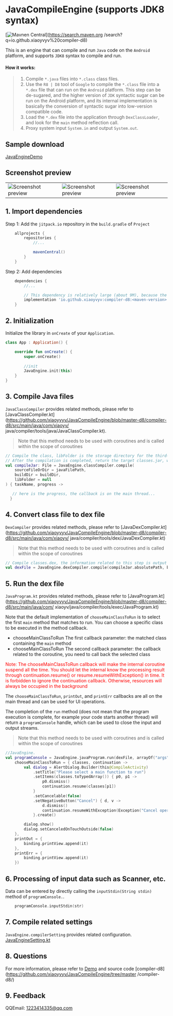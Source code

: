 # JavaCompileEngine (supports JDK8 syntax)

[![Mavnen Central](https://img.shields.io/maven-central/v/io.github.xiaoyvyv/compiler-d8?label=Maven%20Central)](https://search.maven.org /search?q=io.github.xiaoyvyv%20compiler-d8)

This is an engine that can compile and run `Java` code on the `Android` platform, and supports `JDK8` syntax to compile and run.

#### How it works:

> 1. Compile `*.java` files into `*.class` class files.
> 2. Use the `R8 | D8` tool of `Google` to compile the `*.class` file into a `*.dex` file that can run on the `Android` platform. This step can be de-sugared, and the higher version of `JDK` syntactic sugar can be run on the Android platform, and its internal implementation is basically the conversion of syntactic sugar into low-version compatible code.
> 3. Load the `*.dex` file into the application through `DexClassLoader`, and look for the `main` method reflection call.
> 4. Proxy system input `System.in` and output `System.out`.


## Sample download
[JavaEngineDemo](app_image/demo.apk?raw=true)

## Screenshot preview
| | | |
|:--|:--|:--|
| ![Screenshot preview](app_image/1.jpg?raw=true) |![Screenshot preview](app_image/2.jpg?raw=true) | ![Screenshot preview](app_image/3.jpg?raw=true ) |

## 1. Import dependencies
Step 1: Add the `jitpack.io` repository in the `build.gradle` of `Project`
````groovy
    allprojects {
        repositories {
            //...

            mavenCentral()
        }
    }
````
Step 2: Add dependencies
````groovy
    dependencies {
        //...

        // This dependency is relatively large (about 9M), because the internal (assets) contains a simplified Jre, you can choose to remove or simplify.
        implementation 'io.github.xiaoyvyv:compiler-d8:<maven-version>'
    }
````

## 2. Initialization
Initialize the library in `onCreate` of your `Application`.

```kotlin
class App : Application() {

    override fun onCreate() {
        super.onCreate()
        
        //init
        JavaEngine.init(this)
    }
}
````

## 3. Compile Java files
`JavaClassCompiler` provides related methods, please refer to [JavaClassCompiler.kt](https://github.com/xiaoyvyv/JavaCompileEngine/blob/master-d8/compiler-d8/src/main/java/com/xiaoyv/ java/compiler/tools/java/JavaClassCompiler.kt).

> Note that this method needs to be used with coroutines and is called within the scope of coroutines

```kotlin
// Compile the class, libFolder is the storage directory for the third-party jar, it can be left empty
// After the compilation is completed, return the target classes.jar, which is internally processed by the coroutine in the IO thread
val compileJar: File = JavaEngine.classCompiler.compile(
    sourceFileOrDir = javaFilePath,
    buildDir = buildDir,
    libFolder = null
) { taskName, progress ->

   // here is the progress, the callback is on the main thread...
  }
````
## 4. Convert class file to dex file
`DexCompiler` provides related methods, please refer to [JavaDexCompiler.kt](https://github.com/xiaoyvyv/JavaCompileEngine/blob/master-d8/compiler-d8/src/main/java/com/xiaoyv/ java/compiler/tools/dex/JavaDexCompiler.kt)

> Note that this method needs to be used with coroutines and is called within the scope of coroutines

```kotlin
// Compile classes.dex, the information related to this step is output through System.xxx.print
val dexFile = JavaEngine.dexCompiler.compile(compileJar.absolutePath, buildDir)
````
## 5. Run the dex file
`JavaProgram.kt` provides related methods, please refer to [JavaProgram.kt](https://github.com/xiaoyvyv/JavaCompileEngine/blob/master-d8/compiler-d8/src/main/java/com/ xiaoyv/java/compiler/tools/exec/JavaProgram.kt)

Note that the default implementation of `chooseMainClassToRun` is to select the first `main` method that matches to run. You can choose a specific class to be executed in the method callback.
- chooseMainClassToRun The first callback parameter: the matched class containing the `main` method
- chooseMainClassToRun The second callback parameter: the callback related to the coroutine, you need to call back the selected class

<font color="#ff0000">Note: The chooseMainClassToRun callback will make the internal coroutine suspend all the time. You should let the internal know the processing result through continuation.resume() or resume.resumeWithException() in time. It is forbidden to ignore the continuation callback. Otherwise, resources will always be occupied in the background</font>

The `chooseMainClassToRun`, `printOut`, and `printErr` callbacks are all on the main thread and can be used for UI operations.

The completion of the `run` method (does not mean that the program execution is complete, for example your code starts another thread) will return a `programConsole` handle, which can be used to close the input and output streams.

> Note that this method needs to be used with coroutines and is called within the scope of coroutines

```kotlin
//JavaEngine.
val programConsole = JavaEngine.javaProgram.run(dexFile, arrayOf("args"),
    chooseMainClassToRun = { classes, continuation ->
        val dialog = AlertDialog.Builder(this@CompileActivity)
            .setTitle("Please select a main function to run")
            .setItems(classes.toTypedArray()) { p0, p1 ->
                p0.dismiss()
                continuation.resume(classes[p1])
            }
            .setCancelable(false)
            .setNegativeButton("Cancel") { d, v ->
                d.dismiss()
                continuation.resumeWithException(Exception("Cancel operation"))
            }.create()

        dialog.show()
        dialog.setCanceledOnTouchOutside(false)
    },
    printOut = {
        binding.printView.append(it)
    },
    printErr = {
        binding.printView.append(it)
    })
````
## 6. Processing of input data such as Scanner, etc.
Data can be entered by directly calling the `inputStdin(String stdin)` method of `programConsole.`.
```kotlin
    programConsole.inputStdin(str)
````
## 7. Compile related settings
`JavaEngine.compilerSetting` provides related configuration. [JavaEngineSetting.kt](https://github.com/xiaoyvyv/JavaCompileEngine/blob/master-d8/compiler-d8/src/main/java/com/xiaoyv/java/compiler/JavaEngineSetting.kt)

## 8. Questions
For more information, please refer to [Demo](https://github.com/xiaoyvyv/JavaCompileEngine/tree/master/app) and source code [compiler-d8](https://github.com/xiaoyvyv/JavaCompileEngine/tree/master /compiler-d8/)

## 9. Feedback
QQEmail: 1223414335@qq.com
